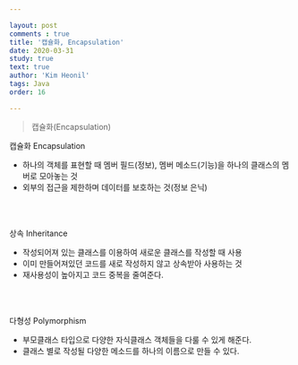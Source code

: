 ```yaml
---

layout: post
comments : true
title: '캡슐화, Encapsulation'
date: 2020-03-31
study: true
text: true
author: 'Kim Heonil'
tags: Java
order: 16

---
```


> 캡슐화(Encapsulation) <br>


캡슐화 Encapsulation
- 하나의 객체를 표현할 때 멤버 필드(정보), 멤버 메소드(기능)을 하나의 클래스의 멤버로 모아놓는 것
- 외부의 접근을 제한하며 데이터를 보호하는 것(정보 은닉)
<br>
<br> 

상속 Inheritance
- 작성되어져 있는 클래스를 이용하여 새로운 클래스를 작성할 때 사용
- 이미 만들어져있던 코드를 새로 작성하지 않고 상속받아 사용하는 것
- 재사용성이 높아지고 코드 중복을 줄여준다.
<br>
<br>

다형성 Polymorphism
- 부모클래스 타입으로 다양한 자식클래스 객체들을 다룰 수 있게 해준다.
- 클래스 별로 작성될 다양한 메소드를 하나의 이름으로 만들 수 있다. 

<br><br>
